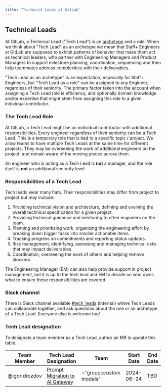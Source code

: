 ```yaml
---
title: "Technical Leads at GitLab"
---
```


## Technical Leads

At GitLab, a Technical Lead ("Tech Lead") is an [archetype](/handbook/engineering/ic-leadership) and a role. When we think
about "Tech Lead" as an archetype we mean that Staff+ Engineers at GitLab are
supposed to exhibit patterns of behavior that make them act as technical
leaders, who partner with Engineering Managers and Product Managers to support
milestone planning, coordination, sequencing and then help teammates address
complexities with their deliverables.

"Tech Lead as an archetype" is an expectation, especially for Staff+ Engineers,
but "Tech Lead as a role" can be assigned to any Engineer, regardless of their
seniority. The primary factor taken into the account when assigning a Tech Lead
role is efficiency, and optionally domain knowledge and/or expertise that might stem from
assigning this role to a given individual contributor.

### The Tech Lead Role

At GitLab, a Tech Lead might be an individual contributor with additional
responsibilities. Every engineer regardless of their seniority can be a Tech
Lead. This is a temporary role that is tied to a specific topic / project. We
allow teams to have multiple Tech Leads at the same time for different
projects. They may be overseeing the work of additional engineers on the project,
and remain aware of the moving pieces across them.

An engineer who is acting as a Tech Lead is **not** a manager, and the role
itself is **not** an additional seniority level.

### Responsibilities of a Tech Lead

Tech leads wear many hats. Their responsibilities may differ from project to
project but may include:

1. Providing technical vision and architecture, defining and evolving the
   overall technical specification for a given project.
1. Providing technical guidance and mentoring to other engineers on the team.
1. Planning and prioritizing work, organizing the engineering effort by
   breaking down bigger tasks into smaller actionable items.
1. Tracking progress on commitments and reporting status updates.
1. Risk management, identifying, assessing and managing technical risks that
   may impact deliverables.
1. Coordination, overseeing the work of others and helping remove blockers.

The Engineering Manager (EM) can also help provide support in project management, but it is up to the tech lead and EM to decide on who owns what to ensure these responsibilities are covered.

### Slack channel

There is Slack channel available
[#tech_leads](https://gitlab.enterprise.slack.com/archives/C06ALUU5NKS)
(internal) where Tech Leads can collaborate together, and ask questions about
the role or an archetype of a Tech Lead. Everyone else is welcome too!

### Tech Lead designation

To designate a team member as a Tech Lead, author an MR to update this table.

| Team Member    | Tech Lead Designation | Team          | Start Date | End Date |
|----------------|-----------------------|---------------|-----|----|
| @igor.drozdov | [Prompt Migration to AI Gateway](https://gitlab.com/groups/gitlab-org/-/epics/14259)          | ~"group::custom models"    | 2024-06-24 | TBD |
